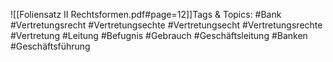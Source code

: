 
![[Foliensatz II Rechtsformen.pdf#page=12]]Tags & Topics:
   #Bank
   #Vertretungsrecht
   #Vertretungsechte
   #Vertretungsecht
   #Vertretungsrechte
   #Vertretung
   #Leitung
   #Befugnis
   #Gebrauch
   #Geschäftsleitung
   #Banken
   #Geschäftsführung